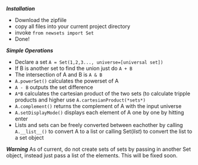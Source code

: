 *********************Installation*********************
- Download the zipfiile
- copy all files into your current project directory
- invoke `from newsets import Set`
- Done!

*********************Simple Operations*********************
+ Declare a set `A = Set(1,2,3..., universe=[universal set])`
+ If B is another set to find the union just do `A + B`
+ The intersection of A and B is `A & B`
+ `A.powerSet()` calculates the powerset of A
+ `A - B` outputs the set difference
+ `A*B` calculates the cartesian product of the two sets (to calculate tripple products and higher use `A.cartesianProduct(*sets*)`
+ `A.complement()` returns the complement of A with the input universe
+ `A.setDisplayMode()` displays each element of A one by one by hitting enter
+ Lists and sets can be freely converted between eachother by calling `A.__list__()` to convert A to a list or calling Set(*list*) to convert the list to a set object

___Warning___
As of current, do not create sets of sets by passing in another Set object, instead just pass a list of the elements. This will be fixed soon.
